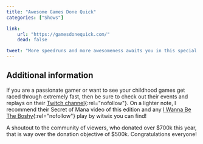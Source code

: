 ```yaml
---
title: "Awesome Games Done Quick"
categories: ["Shows"]

link:
    url: "https://gamesdonequick.com/"
    dead: false

tweet: "More speedruns and more awesomeness awaits you in this special charity event!"
---
```


## Additional information

If you are a passionate gamer or want to see your childhood games get raced through extremely fast, then be sure to
check out their events and replays on their [Twitch channel](https://www.twitch.tv/gamesdonequick){:rel="nofollow"}. On
a lighter note, I recommend their Secret of Mana video of this edition and any [I Wanna Be The Boshy](https://www.grynsoft.com/index){:rel="nofollow"}
play by witwix you can find!

A shoutout to the community of viewers, who donated over $700k this year, that is way over the donation objective of
$500k. Congratulations everyone!